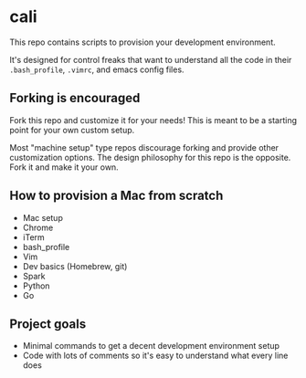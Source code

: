 # cali

This repo contains scripts to provision your development environment.

It's designed for control freaks that want to understand all the code in their `.bash_profile`, `.vimrc`, and emacs config files.

## Forking is encouraged

Fork this repo and customize it for your needs!  This is meant to be a starting point for your own custom setup.

Most "machine setup" type repos discourage forking and provide other customization options.  The design philosophy for this repo is the opposite.  Fork it and make it your own.

## How to provision a Mac from scratch

* Mac setup
* Chrome
* iTerm
* bash_profile
* Vim
* Dev basics (Homebrew, git)
* Spark
* Python
* Go

## Project goals

* Minimal commands to get a decent development environment setup
* Code with lots of comments so it's easy to understand what every line does

